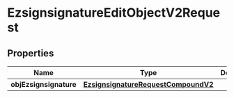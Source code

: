 

# EzsignsignatureEditObjectV2Request

## Properties

Name | Type | Description | Notes
------------ | ------------- | ------------- | -------------
**objEzsignsignature** | [**EzsignsignatureRequestCompoundV2**](EzsignsignatureRequestCompoundV2.md) |  | 




